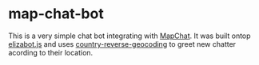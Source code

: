 # map-chat-bot
This is a very simple chat bot integrating with [MapChat](http://idoco.github.io/map-chat/).
It was built ontop [elizabot.js](http://www.masswerk.at/elizabot/) and uses [country-reverse-geocoding](https://github.com/totemstech/country-reverse-geocoding)
to greet new chatter acording to their location.


